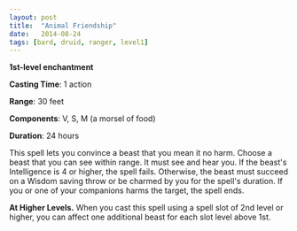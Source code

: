 ```yaml
---
layout: post
title:  "Animal Friendship"
date:   2014-08-24
tags: [bard, druid, ranger, level1]
---
```


**1st-level enchantment**

**Casting Time**: 1 action

**Range**: 30 feet

**Components**: V, S, M (a morsel of food)

**Duration**: 24 hours

This spell lets you convince a beast that you mean it no harm. Choose a beast that you can see within range. It must see and hear you. If the beast's Intelligence is 4 or higher, the spell fails. Otherwise, the beast must succeed on a Wisdom saving throw or be charmed by you for the spell's duration. If you or one of your companions harms the target, the spell ends.

**At Higher Levels.** When you cast this spell using a spell slot of 2nd level or higher, you can affect one additional beast for each slot level above 1st.
